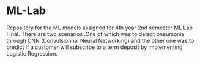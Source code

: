 # ML-Lab
Repository for the ML models assigned for 4th year 2nd semester ML Lab Final. There are two scenarios .One of which was to detect pneumonia through CNN (Convulsionnal Neural Networking) and the other one was to predict if a customer will subscribe to a term deposit by implementing Logistic Regression.
